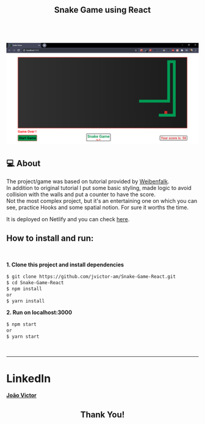 <h2 align="center">
  Snake Game using React
</h2>

</br>

<h1 align="center">
  <img alt="Snake Game" title="Snake Game" src=".github/snake.png" width="1000" />
</h1>

## :computer: About

The project/game was based on tutorial provided by [Weibenfalk](https://github.com/weibenfalk/react-snake-starter-files). </br>
In addition to original tutorial I put some basic styling, made logic to avoid collision with the walls and put a counter to have the score. </br>
Not the most complex project, but it's an entertaining one on which you can see, practice Hooks and some spatial notion. For sure it worths the time. </br>

It is deployed on Netlify and you can check [here](https://snakegamejvictor.netlify.app/).

## How to install and run:

</br>

<strong>1. Clone this project and install dependencies</strong>

```
$ git clone https://github.com/jvictor-am/Snake-Game-React.git
$ cd Snake-Game-React
$ npm install
or
$ yarn install
```

<strong>2. Run on localhost:3000</strong>

```
$ npm start
or
$ yarn start
```

</br>

---

# LinkedIn

[**João Victor**](https://www.linkedin.com/in/jo%C3%A3o-victor-de-andrade-mesquita-848a09122/)

<h2 align="center">
  Thank You!
</h2>
